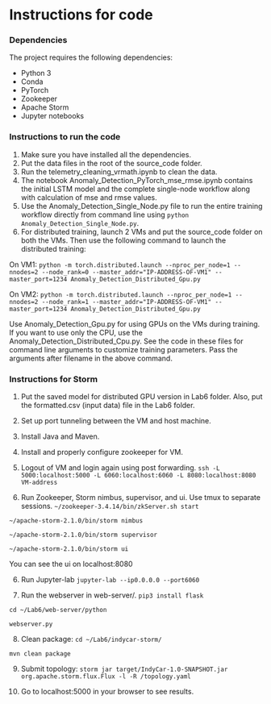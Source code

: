 # Instructions for code

### Dependencies

The project requires the following dependencies:
* Python 3
* Conda
* PyTorch
* Zookeeper
* Apache Storm
* Jupyter notebooks

### Instructions to run the code

1. Make sure you have installed all the dependencies.
2. Put the data files in the root of the source_code folder.
3. Run the telemetry_cleaning_vrmath.ipynb to clean the data.
4. The notebook Anomaly_Detection_PyTorch_mse_rmse.ipynb contains the initial LSTM model and the complete single-node workflow along with calculation of mse and rmse values.
5. Use the Anomaly_Detection_Single_Node.py file to run the entire training workflow directly from command line using `python Anomaly_Detection_Single_Node.py`.
6. For distributed training, launch 2 VMs and put the source_code folder on both the VMs. Then use the following command to launch the distributed training:
  
  On VM1: `python -m torch.distributed.launch --nproc_per_node=1 --nnodes=2 --node_rank=0 --master_addr="IP-ADDRESS-OF-VM1" --master_port=1234 Anomaly_Detection_Distributed_Gpu.py`
  
  On VM2: `python -m torch.distributed.launch --nproc_per_node=1 --nnodes=2 --node_rank=1 --master_addr="IP-ADDRESS-OF-VM1" --master_port=1234 Anomaly_Detection_Distributed_Gpu.py`
  
  Use Anomaly_Detection_Gpu.py for using GPUs on the VMs during training. If you want to use only the CPU, use the Anomaly_Detection_Distributed_Cpu.py.
  See the code in these files for command line arguments to customize training parameters. Pass the arguments after filename in the above command.

### Instructions for Storm
1. Put the saved model for distributed GPU version in Lab6 folder. Also, put the formatted.csv (input data) file in the Lab6 folder.

2. Set up port tunneling between the VM and host machine.

3. Install Java and Maven.

4. Install and properly configure zookeeper for VM.

5. Logout of VM and login again using post forwarding.
`ssh -L 5000:localhost:5000 -L 6060:localhost:6060 -L 8080:localhost:8080 VM-address`

5. Run Zookeeper, Storm nimbus, supervisor, and ui. Use tmux to separate sessions.
`~/zookeeper-3.4.14/bin/zkServer.sh start`

`~/apache-storm-2.1.0/bin/storm nimbus`

`~/apache-storm-2.1.0/bin/storm supervisor`

`~/apache-storm-2.1.0/bin/storm ui`

You can see the ui on localhost:8080

6. Run Jupyter-lab
`jupyter-lab --ip0.0.0.0 --port6060`

7. Run the webserver in web-server/.
`pip3 install flask`

`cd ~/Lab6/web-server/python` 

`webserver.py`

8. Clean package: 
`cd ~/Lab6/indycar-storm/`

`mvn clean package`

9. Submit topology:
`storm jar target/IndyCar-1.0-SNAPSHOT.jar org.apache.storm.flux.Flux -l -R /topology.yaml`

10. Go to localhost:5000 in your browser to see results.


